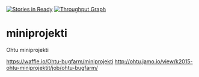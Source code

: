 [![Stories in Ready](https://badge.waffle.io/Ohtu-bugfarm/miniprojekti.png?label=ready&title=Ready)](https://waffle.io/Ohtu-bugfarm/miniprojekti)
[![Throughput Graph](https://graphs.waffle.io/ohtu-bugfarm/miniprojekti/throughput.svg)](https://waffle.io/ohtu-bugfarm/miniprojekti/metrics)
# miniprojekti
Ohtu miniprojekti


https://waffle.io/Ohtu-bugfarm/miniprojekti
http://ohtu.jamo.io/view/k2015-ohtu-miniprojektit/job/ohtu-bugfarm/
